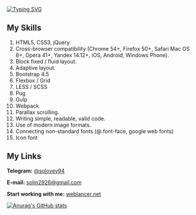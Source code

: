 [![Typing SVG](https://readme-typing-svg.herokuapp.com?color=32F76D&width=570&height=30&lines=Hi+%F0%9F%91%8B%2C+I'm+Maksym+and+I'm+a+Front-end+Developer)](https://git.io/typing-svg)
<h2 align="left">My Skills</h5>

1. HTML5, CSS3, jQuery.
2. Cross-browser compatibility (Chrome 54+, Firefox 50+, Safari Mac OS 8+, Opera 41+, Yandex 14.12+, iOS, Android, Windows Phone).
3. Block fixed / fluid layout.
4. Adaptive layout.
5. Bootstrap 4.5
6. Flexbox / Grid
7. LESS / SCSS
8. Pug
9. Gulp
10. Webpack
11. Parallax scrolling.
12. Writing simple, readable, valid code.
13. Use of modern image formats.
14. Connecting non-standard fonts (@ font-face, google web fonts)
15. Icon font

<h2 align="left">My Links</h5>
<p><b>Telegram:</b> <a href="https://t.me/solovey94">@solovey94</a></p>
<p><b>E-mail:</b> <a href="mailto:solm2926@gmail.com">solm2926@gmail.com</a></p>
<p><b>Start working with me:</b> <a href="https://www.weblancer.net/job_form/?type=project&userslist[]=maxim_soloviov">weblancer.net</a></p>

[![Anurag's GitHub stats](https://github-readme-stats.vercel.app/api?username=soloveyko23)](https://github.com/anuraghazra/github-readme-stats)

